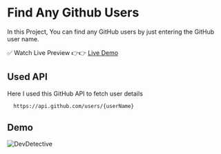 # Find Any Github Users

In this Project, You can find any GitHub users by just entering the GitHub user name.

✅ Watch Live Preview 👉👉 [Live Demo](https://find-github-users-by-manash.vercel.app/)

## Used API

Here I used this GitHub API to fetch user details
```bash
  https://api.github.com/users/{userName}
```

## Demo

![DevDetective](https://github.com/Man0sh-r0y/Find-Github-Users/assets/96605313/6f058ec0-8ed6-4b31-b581-67c814c2ba75)


